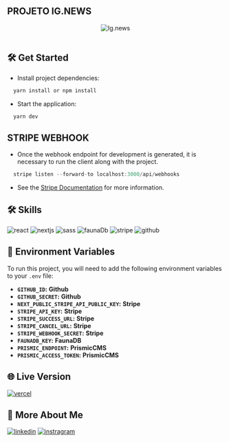 ## PROJETO IG.NEWS

<div align="center">
<img src="https://github.com/rodrigodevelop-tech/repositorio-de-Imagens/blob/main/ignews.png" alt="Ig.news"  />
</div>
<br />

## 🛠 Get Started

- Install project dependencies:

```ts
  yarn install or npm install
```

- Start the application:

```ts
  yarn dev
```

## STRIPE WEBHOOK

- Once the webhook endpoint for development is generated, it is necessary to run the client along with the project.

```ts
  stripe listen --forward-to localhost:3000/api/webhooks
```

- See the <a href="https://stripe.com/docs" target="_blank">Stripe Documentation</a> for more information.

## 🛠 Skills

![react][react] ![nextjs][nextjs] ![sass][sass] ![faunaDb][faunadb] ![stripe][stripe] ![github][github]

## 💾 Environment Variables

To run this project, you will need to add the following environment variables to your `.env` file:

- **`GITHUB_ID`:** **Github**
- **`GITHUB_SECRET`:** **Github**
- **`NEXT_PUBLIC_STRIPE_API_PUBLIC_KEY`:** **Stripe**
- **`STRIPE_API_KEY`:** **Stripe**
- **`STRIPE_SUCCESS_URL`:** **Stripe**
- **`STRIPE_CANCEL_URL`:** **Stripe**
- **`STRIPE_WEBHOOK_SECRET`:** **Stripe**
- **`FAUNADB_KEY`:** **FaunaDB**
- **`PRISMIC_ENDPOINT`:** **PrismicCMS**
- **`PRISMIC_ACCESS_TOKEN`:** **PrismicCMS**

## 🌐 Live Version

[![vercel](https://img.shields.io/badge/vercel-000?style=for-the-badge&logo=vercel&logoColor=white)](https://ignews-lilac-xi.vercel.app/)

## 🔗 More About Me

[![linkedin](https://img.shields.io/badge/linkedin-0A66C2?style=for-the-badge&logo=linkedin&logoColor=white)](https://www.linkedin.com/in/rodrigo-si/)
[![instragram](https://img.shields.io/badge/instragram-E4405F?style=for-the-badge&logo=instagram&logoColor=white)](https://www.instagram.com/rodrigo_dev_front/)

[react]: https://img.shields.io/badge/react-00875F?style=for-the-badge&logo=react&logoColor=white
[nextjs]: https://img.shields.io/badge/Next-black?style=for-the-badge&logo=next.js&logoColor=white
[sass]: https://img.shields.io/badge/sass-00875F?style=for-the-badge&logo=sass&logoColor=white
[faunadb]: https://shields.io/badge/faunadb-492fb1?style=for-the-badge
[stripe]: https://shields.io/badge/Stripe-635bff?style=for-the-badge
[github]: https://img.shields.io/badge/github-%23121011.svg?style=for-the-badge&logo=github&logoColor=white
